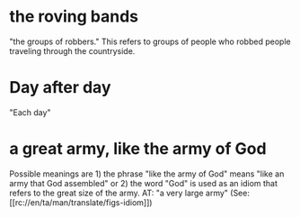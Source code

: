 # the roving bands

"the groups of robbers." This refers to groups of people who robbed people traveling through the countryside.

# Day after day

"Each day"

# a great army, like the army of God

Possible meanings are 1) the phrase "like the army of God" means "like an army that God assembled" or 2) the word "God" is used as an idiom that refers to the great size of the army. AT: "a very large army" (See: [[rc://en/ta/man/translate/figs-idiom]])